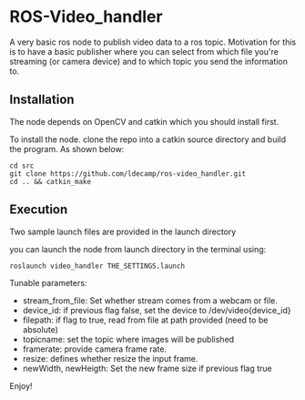 ROS-Video_handler
=================

A very basic ros node to publish video data to a ros topic. 
Motivation for this is to have a basic publisher where you can select from which file you're streaming (or camera device) and to which topic you send the information to. 

Installation
------------

The node depends on OpenCV and catkin which you should install first.

To install the node. clone the repo into a catkin source directory and build the program. As shown below:

```
cd src
git clone https://github.com/ldecamp/ros-video_handler.git
cd .. && catkin_make
```

Execution
---------

Two sample launch files are provided in the launch directory

you can launch the node from launch directory in the terminal using: 

```
roslaunch video_handler THE_SETTINGS.launch
````

Tunable parameters: 

- stream_from_file: Set whether stream comes from a webcam or file. 
- device_id: if previous flag false, set the device to /dev/video{device_id}
- filepath: if flag to true, read from file at path provided (need to be absolute)
- topicname: set the topic where images will be published
- framerate: provide camera frame rate.
- resize: defines whether resize the input frame.
- newWidth, newHeigth: Set the new frame size if previous flag true

Enjoy!
